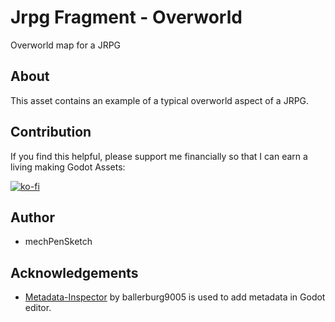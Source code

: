 # Jrpg Fragment - Overworld
Overworld map for a JRPG
## About
This asset contains an example of a typical overworld aspect of a JRPG.

## Contribution
If you find this helpful, please support me financially so that I can earn a living making Godot Assets:

[![ko-fi](https://www.ko-fi.com/img/githubbutton_sm.svg)](https://ko-fi.com/I3I1208SA)

## Author
* mechPenSketch

## Acknowledgements
* [Metadata-Inspector](https://github.com/ballerburg9005/godot-metadata-inspector) by ballerburg9005 is used to add metadata in Godot editor.